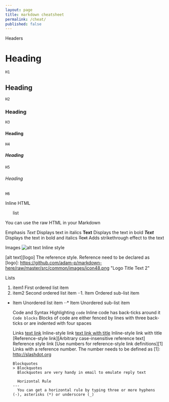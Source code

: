 ```yaml
---
layout: page
title: markdown cheatsheet
permalink: /cheat/
published: false
---
```


Headers
# Heading
	H1
## Heading
	H2
### Heading
	H3
#### Heading
	H4
##### Heading
	H5
###### Heading
	H6

Inline HTML
<ul>list</ul>
	You can use the raw HTML in your Markdown

Emphasis
_Text_
	Displays text in italics
**Text**
  Displays the text in bold
**_Text_**
 	Displays the text in bold and italics
~~Text~~
	Adds strikethrough effect to the text

Images
![alt text](https://github.com/n48.png "Logo Title")
	Inline style

[alt text][logo]
The reference style. Reference need to be declared as [logo]: https://github.com/adam-p/markdown-here/raw/master/src/common/images/icon48.png "Logo Title Text 2"

Lists
1. item1
	First ordered list item
2. item2
	Second ordered list item
⋅⋅1. Item
	Ordered sub-list item
* Item
	Unordered list item
⋅⋅* Item
	Unordered sub-list item

  Code and Syntax Highlighting
  `code`
  	Inline code has back-ticks around it
  ``` Code blocks ```
  	Blocks of code are either fenced by lines with three back-ticks or are indented with four spaces

    Links
    [text link](https://duckduckgo.com)
    	Inline-style link
    [text link with title](https://duckduckgo.com "DDG Home")
    	Inline-style link with title
    [Reference-style link][Arbitrary case-insensitive reference text]
    	Reference style link
    [Use numbers for reference-style link definitions][1]
    	Links with a reference number. The number needs to be defined as [1]: http://slashdot.org

      Blockquotes
      > Blockquotes
      	Blockquotes are very handy in email to emulate reply text

        Horizontal Rule
      ---
      	You can get a horizontal rule by typing three or more hyphens (-), asterisks (*) or underscore (_) 
